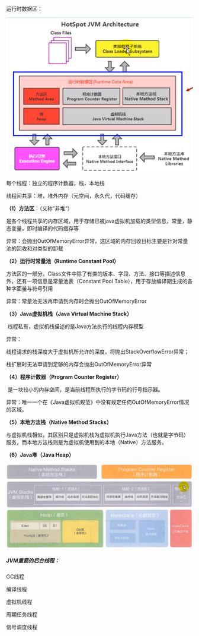运行时数据区：

![](../../resource/运行时数据区.png)



每个线程：独立的程序计数器，栈，本地栈

线程间共享：堆，堆外内存（元空间，永久代，代码缓存）





**（1）方法区**：（又称”非堆“）

​		是各个线程共享的内存区域，用于存储已被java虚拟机加载的类型信息，常量，静态变量，即时编译的代码缓存等



异常：会抛出OutOfMemoryError异常，这区域的内存回收目标主要是针对常量池的回收和对类型的卸载



**（2）运行时常量池（Runtime Constant Pool）**

​		方法区的一部分。Class文件中除了有类的版本、字段、方法、接口等描述信息外，还有一项信息是常量池表（Constant Pool Table），用于存放编译期生成的各种字面量与符号引用



异常：常量池无法再申请到内存时会抛出OutOfMemoryError



**（3）Java虚拟机栈（Java Virtual Machine Stack）**

​		线程私有，虚拟机栈描述的是Java方法执行的线程内存模型



异常：

线程请求的栈深度大于虚拟机所允许的深度，将抛出StackOverflowError异常；

栈扩展时无法申请到足够的内存会抛出OutOfMemoryError异常



**（4）程序计数器（Program Counter Register）**

​		是一块较小的内存空间，是当前线程所执行的字节码的行号指示器。



异常：唯一一个在《Java虚拟机规范》中没有规定任何OutOfMemoryError情况的区域。



**（5）本地方法栈（Native Method Stacks）**

​		与虚拟机栈相似，其区别只是虚拟机栈为虚拟机执行Java方法（也就是字节码）服务，而本地方法栈则是为虚拟机使用到的本地（Native）方法服务。 



**（6）Java堆（Java Heap）**





![](../../resource/JVM数据区.png)





##### JVM重要的后台线程：

GC线程

编译线程

虚拟机线程

周期任务线程

信号调度线程

